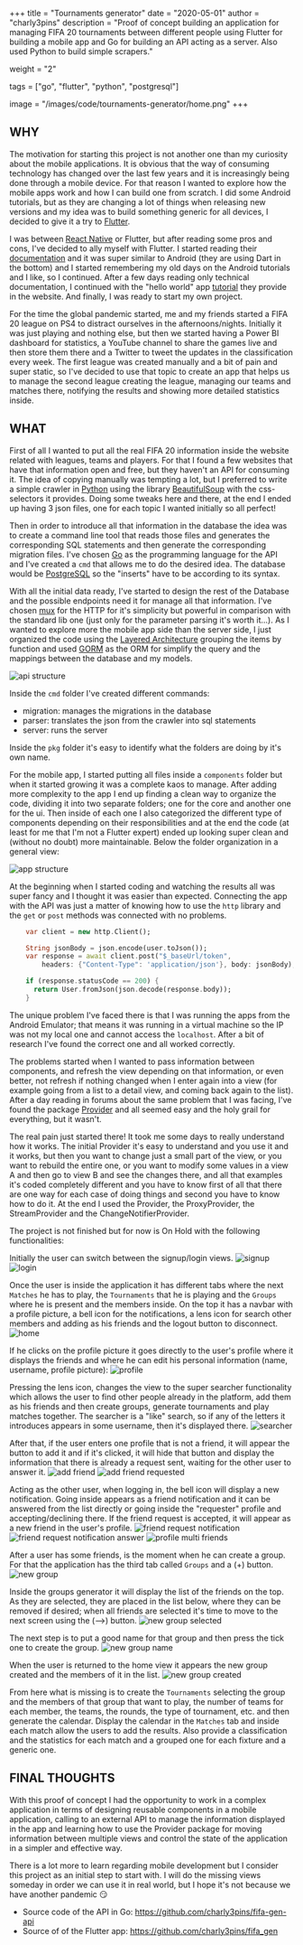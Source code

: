 +++
title = "Tournaments generator"
date = "2020-05-01"
author = "charly3pins"
description = "Proof of concept building an application for managing FIFA 20 tournaments between different people using Flutter for building a mobile app and Go for building an API acting as a server. Also used Python to build simple scrapers."

weight = "2"

tags = ["go", "flutter", "python", "postgresql"]

image = "/images/code/tournaments-generator/home.png"
+++
## WHY

The motivation for starting this project is not another one than my curiosity about the mobile applications. It is obvious that the way of consuming technology has changed over the last few years and it is increasingly being done through a mobile device. For that reason I wanted to explore how the mobile apps work and how I can build one from scratch. 
I did some Android tutorials, but as they are changing a lot of things when releasing new versions and my idea was to build something generic for all devices, I decided to give it a try to [Flutter](https://flutter.dev/).

I was between [React Native](https://reactnative.dev/) or Flutter, but after reading some pros and cons, I've decided to ally myself with Flutter. I started reading their [documentation](https://flutter.dev/docs) and it was super similar to Android (they are using Dart in the bottom) and I started remembering my old days on the Android tutorials and I like, so I continued. After a few days reading only technical documentation, I continued with the "hello world" app [tutorial](https://flutter.dev/docs/get-started/codelab) they provide in the website. And finally, I was ready to start my own project.

For the time the global pandemic started, me and my friends started a FIFA 20 league on PS4 to distract ourselves in the afternoons/nights. Initially it was just playing and nothing else, but then we started having a Power BI dashboard for statistics, a YouTube channel to share the games live and then store them there and a Twitter to tweet the updates in the classification every week. The first league was created manually and a bit of pain and super static, so I've decided to use that topic to create an app that helps us to manage the second league creating the league, managing our teams and matches there, notifying the results and showing more detailed statistics inside.

## WHAT

First of all I wanted to put all the real FIFA 20 information inside the website related with leagues, teams and players. For that I found a few websites that have that information open and free, but they haven't an API for consuming it. The idea of copying manually was tempting a lot, but I preferred to write a simple crawler in [Python](https://www.python.org/) using the library [BeautifulSoup](https://www.crummy.com/software/BeautifulSoup/bs4/doc/#css-selectors) with the css-selectors it provides. Doing some tweaks here and there, at the end I ended up having 3 json files, one for each topic I wanted initially so all perfect!

Then in order to introduce all that information in the database the idea was to create a command line tool that reads those files and generates the corresponding SQL statements and then generate the corresponding migration files.
I've chosen [Go](https://golang.org/) as the programming language for the API and I've created a `cmd` that allows me to do the desired idea. The database would be [PostgreSQL](https://www.postgresql.org/) so the "inserts" have to be according to its syntax.

With all the initial data ready, I've started to design the rest of the Database and the possible endpoints need it for manage all that information. I've chosen [mux](https://github.com/gorilla/mux) for the HTTP for it's simplicity but powerful in comparison with the standard lib one (just only for the parameter parsing it's worth it...). As I wanted to explore more the mobile app side than the server side, I just organized the code using the [Layered Architecture](https://www.oreilly.com/library/view/software-architecture-patterns/9781491971437/ch01.html) grouping the items by function and used [GORM](https://gorm.io/index.html) as the ORM for simplify the query and the mappings between the database and my models.

![api structure](/images/code/tournaments-generator/api-structure.jpeg)

Inside the `cmd` folder I've created different commands:
- migration: manages the migrations in the database
- parser: translates the json from the crawler into sql statements
- server: runs the server

Inside the `pkg` folder it's easy to identify what the folders are doing by it's own name.

For the mobile app, I started putting all files inside a `components` folder but when it started growing it was a complete kaos to manage. After adding more complexity to the app I end up finding a clean way to organize the code, dividing it into two separate folders; one for the core and another one for the ui. Then inside of each one I also categorized the different type of components depending on their responsibilities and at the end the code (at least for me that I'm not a Flutter expert) ended up looking super clean and (without no doubt) more maintainable. Below the folder organization in a general view:

![app structure](/images/code/tournaments-generator/app-structure.jpeg)

At the beginning when I started coding and watching the results all was super fancy and I thought it was easier than expected. Connecting the app with the API was just a matter of knowing how to use the `http` library and the `get` or `post` methods was connected with no problems.

```dart
    var client = new http.Client();

    String jsonBody = json.encode(user.toJson());
    var response = await client.post("$_baseUrl/token",
        headers: {"Content-Type": 'application/json'}, body: jsonBody);

    if (response.statusCode == 200) {
      return User.fromJson(json.decode(response.body));
    }
```

The unique problem I've faced there is that I was running the apps from the Android Emulator; that means it was running in a virtual machine so the IP was not my local one and cannot access the `localhost`. After a bit of research I've found the correct one and all worked correctly.

The problems started when I wanted to pass information between components, and refresh the view depending on that information, or even better, not refresh if nothing changed when I enter again into a view (for example going from a list to a detail view, and coming back again to the list). After a day reading in forums about the same problem that I was facing, I've found the package [Provider](https://pub.dev/packages/provider) and all seemed easy and the holy grail for everything, but it wasn't. 

The real pain just started there! It took me some days to really understand how it works. The initial Provider it's easy to understand and you use it and it works, but then you want to change just a small part of the view, or you want to rebuild the entire one, or you want to modify some values in a view A and then go to view B and see the changes there, and all that examples it's coded completely different and you have to know first of all that there are one way for each case of doing things and second you have to know how to do it. At the end I used the Provider, the ProxyProvider, the StreamProvider and the ChangeNotifierProvider.

The project is not finished but for now is On Hold with the following functionalities:

Initially the user can switch between the signup/login views.
![signup](/images/code/tournaments-generator/signup.png)
![login](/images/code/tournaments-generator/login.png)

Once the user is inside the application it has different tabs where the next `Matches` he has to play, the `Tournaments` that he is playing and the `Groups` where he is present and the members inside. On the top it has a navbar with a profile picture, a bell icon for the notifications, a lens icon for search other members and adding as his friends and the logout button to disconnect.
![home](/images/code/tournaments-generator/home.png)

If he clicks on the profile picture it goes directly to the user's profile where it displays the friends and where he can edit his personal information (name, username, profile picture):
![profile](/images/code/tournaments-generator/profile.png)

Pressing the lens icon, changes the view to the super searcher functionality which allows the user to find other people already in the platform, add them as his friends and then create groups, generate tournaments and play matches together. The searcher is a "like" search, so if any of the letters it introduces appears in some username, then it's displayed there.
![searcher](/images/code/tournaments-generator/searcher.png)

After that, if the user enters one profile that is not a friend, it will appear the button to add it and if it's clicked, it will hide that button and display the information that there is already a request sent, waiting for the other user to answer it.
![add friend](/images/code/tournaments-generator/add-friend.png)
![add friend requested](/images/code/tournaments-generator/add-friend-requested.png)

Acting as the other user, when logging in, the bell icon will display a new notification. Going inside appears as a friend notification and it can be answered from the list directly or going inside the "requester" profile and accepting/declining there. If the friend request is accepted, it will appear as a new friend in the user's profile.
![friend request notification](/images/code/tournaments-generator/friend-request-notification.png)
![friend request notification answer](/images/code/tournaments-generator/friend-request-notification-answer.png)
![profile multi friends](/images/code/tournaments-generator/profile-multifriends.png)

After a user has some friends, is the moment when he can create a group. For that the application has the third tab called `Groups` and a (+) button.
![new group](/images/code/tournaments-generator/new-group.png)

Inside the groups generator it will display the list of the friends on the top. As they are selected, they are placed in the list below, where they can be removed if desired; when all friends are selected it's time to move to the next screen using the (-->) button.
![new group selected](/images/code/tournaments-generator/new-group-selected.png)

The next step is to put a good name for that group and then press the tick one to create the group.
![new group name](/images/code/tournaments-generator/new-group-name.png)

When the user is returned to the home view it appears the new group created and the members of it in the list.
![new group created](/images/code/tournaments-generator/new-group-created.png)

From here what is missing is to create the `Tournaments` selecting the group and the members of that group that want to play, the number of teams for each member, the teams, the rounds, the type of tournament, etc. and then generate the calendar. Display the calendar in the `Matches` tab and inside each match allow the users to add the results. Also provide a classification and the statistics for each match and a grouped one for each fixture and a generic one.

## FINAL THOUGHTS

With this proof of concept I had the opportunity to work in a complex application in terms of designing reusable components in a mobile application, calling to an external API to manage the information displayed in the app and learning how to use the Provider package for moving information between multiple views and control the state of the application in a simpler and effective way.

There is a lot more to learn regarding mobile development but I consider this project as an initial step to start with. I will do the missing views someday in order we can use it in real world, but I hope it's not because we have another pandemic 😏

- Source code of the API in Go: https://github.com/charly3pins/fifa-gen-api
- Source of of the Flutter app: https://github.com/charly3pins/fifa_gen
